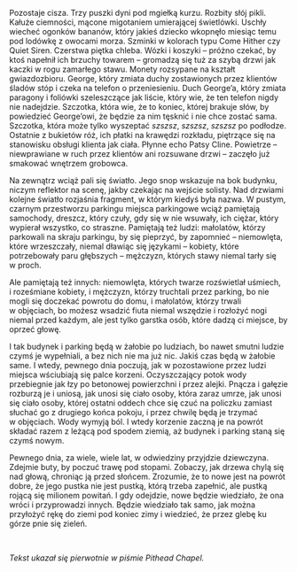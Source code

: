 Pozostaje cisza. Trzy puszki dyni pod mgiełką kurzu. Rozbity słój pikli. Kałuże ciemności, mącone migotaniem umierającej świetlówki.&nbsp;Uschły wiecheć ogonków bananów, który jakieś dziecko wkopnęło miesiąc temu pod lodówkę z&nbsp;owocami morza. Szminki w&nbsp;kolorach typu Come Hither czy Quiet Siren. Czerstwa piętka chleba. Wózki i&nbsp;koszyki – próżno czekać, by ktoś napełnił ich brzuchy towarem – gromadzą się tuż za szybą drzwi jak kaczki w&nbsp;rogu zamarłego stawu. Monety rozsypane na kształt gwiazdozbioru. George, który zmiata duchy zostawionych przez klientów śladów stóp i&nbsp;czeka na telefon o&nbsp;przeniesieniu. Duch George’a, który zmiata paragony i&nbsp;foliówki szeleszczące jak liście, który wie, że ten telefon nigdy nie nadejdzie. Szczotka, która wie, że to koniec, której brakuje słów, by powiedzieć George’owi, że będzie za nim tęsknić i&nbsp;nie chce zostać sama. Szczotka, która może tylko wyszeptać *szszsz*, *szszsz*, *szszsz* po podłodze. Ostatnie z&nbsp;bukietów róż, ich płatki na krawędzi rozkładu, piętrzące się na stanowisku obsługi klienta jak ciała. Płynne echo Patsy Cline. Powietrze – niewprawiane w&nbsp;ruch przez klientów ani&nbsp;rozsuwane drzwi – zaczęło już smakować wnętrzem grobowca.

Na zewnątrz wciąż pali się światło. Jego snop wskazuje na bok budynku, niczym reflektor na scenę, jakby czekając na wejście solisty. Nad drzwiami kolejne światło rozjaśnia fragment, w&nbsp;którym kiedyś była nazwa. W&nbsp;pustym, czarnym przestworzu parkingu miejsca parkingowe wciąż pamiętają samochody, dreszcz, który czuły, gdy się w&nbsp;nie wsuwały, ich ciężar, który wypierał wszystko, co straszne. Pamiętają też ludzi: małolatów, którzy parkowali na skraju parkingu, by się pieprzyć, by zapomnieć – niemowlęta, które wrzeszczały, niemal dławiąc się językami – kobiety, które potrzebowały paru głębszych – mężczyzn, których stawy niemal tarły się w&nbsp;proch.

Ale pamiętają też innych: niemowlęta, których twarze rozświetlał uśmiech, i&nbsp;roześmiane kobiety, i&nbsp;mężczyzn, którzy truchtali przez parking, bo nie mogli się doczekać powrotu do domu, i&nbsp;małolatów, którzy trwali w&nbsp;objęciach, bo możesz wsadzić fiuta niemal wszędzie i&nbsp;rozłożyć nogi niemal przed każdym, ale jest tylko garstka osób, które dadzą ci miejsce, by oprzeć głowę.

I tak budynek i&nbsp;parking będą w&nbsp;żałobie po ludziach, bo nawet smutni ludzie czymś je wypełniali, a&nbsp;bez nich nie ma już nic. Jakiś czas będą w&nbsp;żałobie same. I&nbsp;wtedy, pewnego dnia poczują, jak w&nbsp;pozostawione przez ludzi miejsca wściubiają się palce korzeni. Oczyszczający potok wody przebiegnie jak łzy po betonowej powierzchni i&nbsp;przez alejki. Pnącza i&nbsp;gałęzie rozburzą je i&nbsp;uniosą, jak unosi się ciało osoby, która zaraz umrze, jak unosi się ciało osoby, której ostatni oddech chce się czuć na policzku zamiast słuchać go z&nbsp;drugiego końca pokoju, i&nbsp;przez chwilę będą je trzymać w&nbsp;objęciach. Wody wymyją ból. I&nbsp;wtedy korzenie zaczną je na powrót składać razem z&nbsp;leżącą pod spodem ziemią, aż budynek i&nbsp;parking staną się czymś nowym.

Pewnego dnia, za wiele, wiele lat, w&nbsp;odwiedziny przyjdzie dziewczyna. Zdejmie buty, by poczuć trawę pod stopami. Zobaczy, jak drzewa chylą się nad głową, chroniąc ją przed słońcem. Zrozumie, że to nowe jest na powrót dobre, że jego pustka nie jest pustką, którą trzeba zapełnić, ale pustką rojącą się milionem powitań. I&nbsp;gdy odejdzie, nowe będzie wiedziało, że ona wróci i&nbsp;przyprowadzi innych. Będzie wiedziało tak samo, jak można przyłożyć rękę do ziemi pod koniec zimy i&nbsp;wiedzieć, że przez glebę ku górze pnie się zieleń.

<br/>

*Tekst ukazał się pierwotnie w&nbsp;piśmie Pithead Chapel.*